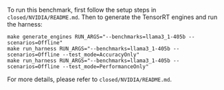To run this benchmark, first follow the setup steps in `closed/NVIDIA/README.md`. Then to generate the TensorRT engines and run the harness:

```
make generate_engines RUN_ARGS="--benchmarks=llama3_1-405b --scenarios=Offline"
make run_harness RUN_ARGS="--benchmarks=llama3_1-405b --scenarios=Offline --test_mode=AccuracyOnly"
make run_harness RUN_ARGS="--benchmarks=llama3_1-405b --scenarios=Offline --test_mode=PerformanceOnly"
```

For more details, please refer to `closed/NVIDIA/README.md`.